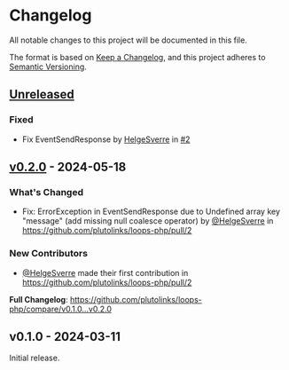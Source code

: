# Changelog

All notable changes to this project will be documented in this file.

The format is based on [Keep a Changelog](https://keepachangelog.com/en/1.1.0/),
and this project adheres to [Semantic Versioning](https://semver.org/spec/v2.0.0.html).

## [Unreleased](https://github.com//plutolinks/loops-php/compare/v0.2.0...HEAD)

### Fixed

- Fix EventSendResponse by [HelgeSverre](https://github.com/HelgeSverre) in [#2](https://github.com/plutolinks/loops-php/pull/2)

## [v0.2.0](https://github.com//plutolinks/loops-php/compare/v0.1.0...v0.2.0) - 2024-05-18

### What's Changed

* Fix: ErrorException in EventSendResponse due to  Undefined array key "message" (add missing null coalesce operator) by [@HelgeSverre](https://github.com/HelgeSverre) in https://github.com/plutolinks/loops-php/pull/2

### New Contributors

* [@HelgeSverre](https://github.com/HelgeSverre) made their first contribution in https://github.com/plutolinks/loops-php/pull/2

**Full Changelog**: https://github.com/plutolinks/loops-php/compare/v0.1.0...v0.2.0

## v0.1.0 - 2024-03-11

Initial release.
